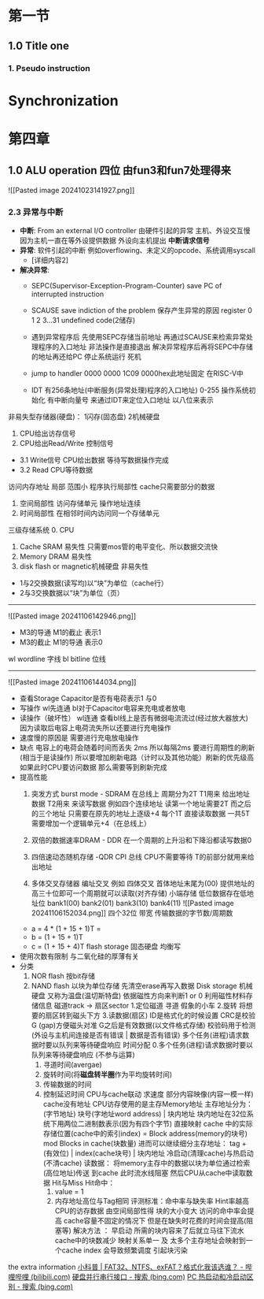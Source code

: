 
# 第一节

## 1.0 Title one
### 1. Pseudo instruction
	
# Synchronization


# 第四章




## 1.0 ALU operation 四位 由fun3和fun7处理得来
![[Pasted image 20241023141927.png]]




### 2.3 异常与中断
- **中断**:
	From an external I/O controller 由硬件引起的异常
	主机、外设交互慢 因为主机一直在等外设提供数据
	外设向主机提出 **中断请求信号**
- **异常**:
	软件引起的中断 例如overflowing、未定义的opcode、系统调用syscall
  - [详细内容2]
- **解决异常**:
  - SEPC(Supervisor-Exception-Program-Counter)
	save PC of interrupted instruction
  - SCAUSE
	save indiction of the problem 保存产生异常的原因
	register 0   1   2  3...31
	             undefined code(2储存)
  - 遇到异常程序后 
	先使用SEPC存储当前地址
	再通过SCAUSE来检索异常处理程序的入口地址
		非法操作是直接退出
		解决异常程序后再将SEPC中存储的地址再还给PC
		停止系统运行 死机
	
	
  - jump to handler
	0000 0000 1C09 0000hex此地址固定 在RISC-V中
  - IDT 有256条地址(中断服务(异常处理)程序的入口地址) 0-255 操作系统初始化
	有中断向量号 来通过IDT来定位入口地址 以八位来表示






























非易失型存储器(硬盘)：
1闪存(固态盘)
2机械硬盘





1. CPU给出访存信号
2. CPU给出Read/Write 控制信号
 - 3.1 Write信号 CPU给出数据 等待写数据操作完成
 - 3.2 Read CPU等待数据

访问内存地址 局部 范围小
程序执行局部性 cache只需要部分的数据
1. 空间局部性
	访问存储单元 操作地址连续
2. 时间局部性
	在相邻时间内访问同一个存储单元



三级存储系统
0. CPU
1. Cache SRAM 易失性 只需要mos管的电平变化、所以数据交流快
2. Memory DRAM 易失性
3. disk flash or magnetic机械硬盘 非易失性
- 1与2交换数据(读写均)以“块”为单位（cache行）
- 2与3交换数据以“块”为单位（页）
---

![[Pasted image 20241106142946.png]]
- M3的导通 M1的截止 表示1
- M3的截止 M1的导通 表示0

wl wordline 字线
bl bitline 位线

---

![[Pasted image 20241106144034.png]]
- 查看Storage Capacitor是否有电荷表示1 与0
- 写操作 wl先连通 bl对于Capacitor电容来充电或者放电
- 读操作（破坏性） wl连通 查看bl线上是否有微弱电流流过(经过放大器放大) 因为读取后电容上电荷流失所以还要进行充电操作
- 速度慢的原因是 需要进行充电放电操作
- 缺点 
	电容上的电荷会随着时间而丢失 2ms
	所以每隔2ms 要进行周期性的刷新 (相当于是读操作) 所以要增加刷新电路（计时以及其他功能）刷新的优先级高 如果此时CPU要访问数据 那么需要等到刷新完成
- 提高性能
	1. 突发方式 burst mode - SDRAM 在总线上
		周期分为2T
		T1用来 给出地址数据
		T2用来 来读写数据
		例如四个连续地址
			读第一个地址需要2T
			而之后的三个地址 只需要在原先的地址上逐级+4 每个1T 直接读取数据
			一共5T
		需要增加一个逻辑单元+4（在总线上）
	2. 双倍的数据速率DRAM   - DDR
		在一个周期的上升沿和下降沿都读写数据0
	3. 四倍速动态随机存储 -QDR
		CPI         总线 
		CPU不需要等待
		T的前部分就用来给出地址
		
	1. 多体交叉存储器
		编址交叉 
		例如 四体交叉
			首体地址末尾为(00) 提供地址的高三十位即可一个周期就可以读取(对齐存储) 
			小端存储 低位数据存在低地址位
			bank1(00)       bank2(01)      bank3(10)        bank4(11)
	![[Pasted image 20241106152034.png]]
	四个32位
	带宽 传输数据的字节数/周期数
	- a = 4 * (1 + 15 + 1)T = 
	- b = (1 + 15 + 1)T
	- c = (1 + 15 + 4)T
flash storage 固态硬盘
均衡写
- 使用次数有限制 与二氧化硅的厚薄有关
- 分类
	1. NOR flash 按bit存储
	2. NAND flash 以块为单位存储 先清空erase再写入数据
Disk storage 机械硬盘
又称为温盘(温切斯特盘)
	依据磁性方向来判断1 or 0
	利用磁性材料存储信息
	磁道track -> 扇区sector
	1.定位磁道  寻道
		假象的小车
	2.旋转
		将想要的扇区转到磁头下方 
	3.读数据(扇区)
	ID是格式化的时候设置
		CRC是校验 
	G (gap)方便磁头对准 
	G之后是有效数据(以文件格式存储)
	校验码用于检测(外设与主机间连接是否有错误 | 数据是否有错误)
	 多个任务(进程)请求数据时要以队列来等待硬盘响应
	时间分配
		0.多个任务(进程)请求数据时要以队列来等待硬盘响应 (不参与运算)
		1. 寻道时间(avergae)
		2. 旋转时间(将**磁盘转半圈**作为平均旋转时间)
		3. 传输数据的时间
		4. 控制延迟时间
CPU与cache联动 求速度
	部分内容映像(内容一模一样)
	cache没有地址
	CPU访存使用的是主存Memory地址
	主存地址分为：(字节地址)
	块号(字地址word address)            |              块内地址
	块内地址在32位系统下用两位二进制数表示(因为有四个字节)
	直接映射 
		cache 中的实际存储位置(cache中的索引index) = 
		Block address(memory的块号) mod Blocks in cache(块数量)
	进而可以继续细分主存地址：
	    tag +(有效位) | index(cache块号) | 块内地址
	冷启动(清理cache)与热启动(不清cache)
	读数据： 将memory主存中的数据以块为单位通过检索(高位地址)传送 到cache 此时流水线阻塞 然后CPU从cache中读取数据
	Hit与Miss
		Hit命中：
			1. value = 1
			2. 内存地址高位与Tag相同
	评测标准：命中率与缺失率
	Hint率越高 CPU的访存数据 
	由空间局部性得 块的大小变大 访问的命中率会提高 cache容量不固定的情况下 
	但是在缺失时花费的时间会提高(阻塞等)
		解决方法 ：
		早启动 所需的块内容来了后就立马往下流水
	cache中的块数减少 映射关系单一 及 太多个主存地址会映射到一个cache index 会导致频繁调度 引起块污染

the extra information
[小科普 | FAT32、NTFS、exFAT？格式化我该选谁？ - 哔哩哔哩 (bilibili.com)](https://www.bilibili.com/opus/134323427145258263)
[硬盘并行串行接口 - 搜索 (bing.com)](https://cn.bing.com/search?pglt=673&q=%E7%A1%AC%E7%9B%98%E5%B9%B6%E8%A1%8C%E4%B8%B2%E8%A1%8C%E6%8E%A5%E5%8F%A3&cvid=89ffeb91fa5d4280829c05dcaf802997&gs_lcrp=EgZjaHJvbWUyBggAEEUYOTIGCAEQABhAMgYIAhAAGEAyBggDEAAYQDIGCAQQABhAMgYIBRAAGEAyBggGEAAYQDIGCAcQABhAMgYICBAAGEDSAQkxMDg4N2owajGoAgiwAgE&FORM=ANNTA1&adppc=EdgeStart&PC=U531)
[PC 热启动和冷启动区别 - 搜索 (bing.com)](https://cn.bing.com/search?q=PC+%E7%83%AD%E5%90%AF%E5%8A%A8%E5%92%8C%E5%86%B7%E5%90%AF%E5%8A%A8%E5%8C%BA%E5%88%AB&qs=n&form=QBRE&sp=-1&lq=0&pq=pc%E7%83%AD%E5%90%AF%E5%8A%A8%E5%92%8C%E5%86%B7%E5%90%AF%E5%8A%A8%E5%8C%BA%E5%88%AB&sc=9-11&sk=&cvid=8C75A2481A914749BF02D40236C4AA54&ghsh=0&ghacc=0&ghpl=)
